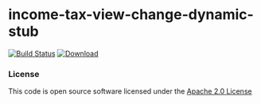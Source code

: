 # income-tax-view-change-dynamic-stub

[![Build Status](https://travis-ci.org/hmrc/income-tax-view-change-dynamic-stub.svg)](https://travis-ci.org/hmrc/income-tax-view-change-dynamic-stub) [ ![Download](https://api.bintray.com/packages/hmrc/releases/income-tax-view-change-dynamic-stub/images/download.svg) ](https://bintray.com/hmrc/releases/income-tax-view-change-dynamic-stub/_latestVersion)


### License

This code is open source software licensed under the [Apache 2.0 License]("http://www.apache.org/licenses/LICENSE-2.0.html")